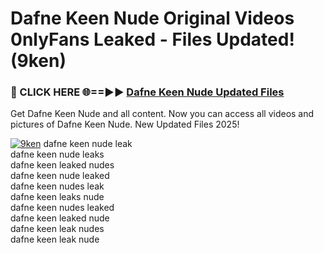 # Dafne Keen Nude Original Videos 0nlyFans Leaked - Files Updated! (9ken)

<h3>🔴 CLICK HERE 🌐==►► <a href="https://tinyurl.com/yrmya6cz" rel="nofollow">Dafne Keen Nude Updated Files</a></h3>

Get Dafne Keen Nude and all content. Now you can access all videos and pictures of Dafne Keen Nude. New Updated Files 2025!

[![9ken](https://i.imgur.com/FMdXYCs.gif)](https://tinyurl.com/yrmya6cz)
dafne keen nude leak<br>
dafne keen nude leaks<br>
dafne keen leaked nudes<br>
dafne keen nude leaked<br>
dafne keen nudes leak<br>
dafne keen leaks nude<br>
dafne keen nudes leaked<br>
dafne keen leaked nude<br>
dafne keen leak nudes<br>
dafne keen leak nude